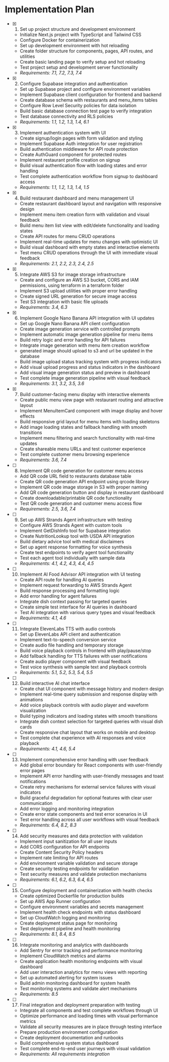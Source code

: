 # Implementation Plan

- [x] 1. Set up project structure and development environment

  - Initialize Next.js project with TypeScript and Tailwind CSS
  - Configure Docker for containerization
  - Set up development environment with hot reloading
  - Create folder structure for components, pages, API routes, and utilities
  - Create basic landing page to verify setup and hot reloading
  - Test project setup and development server functionality
  - _Requirements: 7.1, 7.2, 7.3, 7.4_

- [x] 2. Configure Supabase integration and authentication

  - Set up Supabase project and configure environment variables
  - Implement Supabase client configuration for frontend and backend
  - Create database schema with restaurants and menu_items tables
  - Configure Row Level Security policies for data isolation
  - Build basic database connection test page to verify integration
  - Test database connectivity and RLS policies
  - _Requirements: 1.1, 1.2, 1.3, 1.4, 6.1_

- [x] 3. Implement authentication system with UI

  - Create signup/login pages with form validation and styling
  - Implement Supabase Auth integration for user registration
  - Build authentication middleware for API route protection
  - Create AuthGuard component for protected routes
  - Implement restaurant profile creation on signup
  - Build visual authentication flow with loading states and error handling
  - Test complete authentication workflow from signup to dashboard access
  - _Requirements: 1.1, 1.2, 1.3, 1.4, 1.5_

- [x] 4. Build restaurant dashboard and menu management UI

  - Create restaurant dashboard layout and navigation with responsive design
  - Implement menu item creation form with validation and visual feedback
  - Build menu item list view with edit/delete functionality and loading states
  - Create API routes for menu CRUD operations
  - Implement real-time updates for menu changes with optimistic UI
  - Build visual dashboard with empty states and interactive elements
  - Test menu CRUD operations through the UI with immediate visual feedback
  - _Requirements: 2.1, 2.2, 2.3, 2.4, 2.5_

- [x] 5. Integrate AWS S3 for image storage infrastructure

  - Create and configure an AWS S3 bucket, CORS and IAM permissions, using terraform in a terraform folder
  - Implement S3 upload utilities with proper error handling
  - Create signed URL generation for secure image access
  - Test S3 integration with basic file uploads
  - _Requirements: 3.4, 6.3_

- [x] 6. Implement Google Nano Banana API integration with UI updates

  - Set up Google Nano Banana API client configuration
  - Create image generation service with controlled prompts
  - Implement automatic image generation pipeline for menu items
  - Build retry logic and error handling for API failures
  - Integrate image generation with menu item creation workflow
  - generated image should upload to s3 and url be updated in the database
  - Build image upload status tracking system with progress indicators
  - Add visual upload progress and status indicators in the dashboard
  - Add visual image generation status and preview in dashboard
  - Test complete image generation pipeline with visual feedback
  - _Requirements: 3.1, 3.2, 3.5, 3.6_

- [x] 7. Build customer-facing menu display with interactive elements

  - Create public menu view page with restaurant routing and attractive layout
  - Implement MenuItemCard component with image display and hover effects
  - Build responsive grid layout for menu items with loading skeletons
  - Add image loading states and fallback handling with smooth transitions
  - Implement menu filtering and search functionality with real-time updates
  - Create shareable menu URLs and test customer experience
  - Test complete customer menu browsing experience
  - _Requirements: 3.6, 7.4_

- [ ] 8. Implement QR code generation for customer menu access

  - Add QR code URL field to restaurants database table
  - Create QR code generation API endpoint using qrcode library
  - Implement QR code image storage in S3 with proper naming
  - Add QR code generation button and display in restaurant dashboard
  - Create downloadable/printable QR code functionality
  - Test QR code generation and customer menu access flow
  - _Requirements: 2.5, 3.6, 7.4_

- [ ] 9. Set up AWS Strands Agent infrastructure with testing

  - Configure AWS Strands Agent with custom tools
  - Implement GetDishInfo tool for Supabase integration
  - Create NutritionLookup tool with USDA API integration
  - Build dietary advice tool with medical disclaimers
  - Set up agent response formatting for voice synthesis
  - Create test endpoints to verify agent tool functionality
  - Test each agent tool individually with sample data
  - _Requirements: 4.1, 4.2, 4.3, 4.4, 4.5_

- [ ] 10. Implement AI Food Advisor API integration with UI testing

  - Create API route for handling AI queries
  - Implement request forwarding to AWS Strands Agent
  - Build response processing and formatting logic
  - Add error handling for agent failures
  - Integrate dish context passing for targeted queries
  - Create simple test interface for AI queries in dashboard
  - Test AI integration with various query types and visual feedback
  - _Requirements: 4.1, 4.6_

- [ ] 11. Integrate ElevenLabs TTS with audio controls

  - Set up ElevenLabs API client and authentication
  - Implement text-to-speech conversion service
  - Create audio file handling and temporary storage
  - Build voice playback controls in frontend with play/pause/stop
  - Add fallback handling for TTS failures with user notifications
  - Create audio player component with visual feedback
  - Test voice synthesis with sample text and playback controls
  - _Requirements: 5.1, 5.2, 5.3, 5.4, 5.5_

- [ ] 12. Build interactive AI chat interface

  - Create chat UI component with message history and modern design
  - Implement real-time query submission and response display with animations
  - Add voice playback controls with audio player and waveform visualization
  - Build typing indicators and loading states with smooth transitions
  - Integrate dish context selection for targeted queries with visual dish cards
  - Create responsive chat layout that works on mobile and desktop
  - Test complete chat experience with AI responses and voice playback
  - _Requirements: 4.1, 4.6, 5.4_

- [ ] 13. Implement comprehensive error handling with user feedback

  - Add global error boundary for React components with user-friendly error pages
  - Implement API error handling with user-friendly messages and toast notifications
  - Create retry mechanisms for external service failures with visual indicators
  - Build graceful degradation for optional features with clear user communication
  - Add error logging and monitoring integration
  - Create error state components and test error scenarios in UI
  - Test error handling across all user workflows with visual feedback
  - _Requirements: 6.4, 8.2, 8.3_

- [ ] 14. Add security measures and data protection with validation

  - Implement input sanitization for all user inputs
  - Add CORS configuration for API endpoints
  - Create Content Security Policy headers
  - Implement rate limiting for API routes
  - Add environment variable validation and secure storage
  - Create security testing endpoints for validation
  - Test security measures and validate protection mechanisms
  - _Requirements: 6.1, 6.2, 6.3, 6.4, 6.5_

- [ ] 15. Configure deployment and containerization with health checks

  - Create optimized Dockerfile for production builds
  - Set up AWS App Runner configuration
  - Configure environment variables and secrets management
  - Implement health check endpoints with status dashboard
  - Set up CloudWatch logging and monitoring
  - Create deployment status page for monitoring
  - Test deployment pipeline and health monitoring
  - _Requirements: 8.1, 8.4, 8.5_

- [ ] 16. Integrate monitoring and analytics with dashboards

  - Add Sentry for error tracking and performance monitoring
  - Implement CloudWatch metrics and alarms
  - Create application health monitoring endpoints with visual dashboard
  - Add user interaction analytics for menu views with reporting
  - Set up automated alerting for system issues
  - Build admin monitoring dashboard for system health
  - Test monitoring systems and validate alert mechanisms
  - _Requirements: 8.5_

- [ ] 17. Final integration and deployment preparation with testing
  - Integrate all components and test complete workflows through UI
  - Optimize performance and loading times with visual performance metrics
  - Validate all security measures are in place through testing interface
  - Prepare production environment configuration
  - Create deployment documentation and runbooks
  - Build comprehensive system status dashboard
  - Test complete end-to-end user journeys with visual validation
  - _Requirements: All requirements integration_
